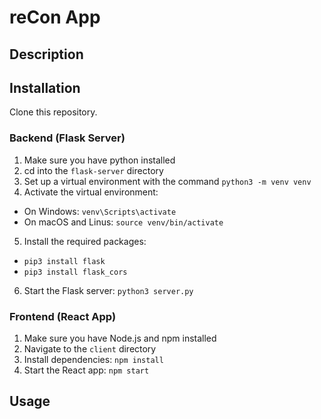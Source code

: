 # reCon App

## Description

## Installation
Clone this repository.

### Backend (Flask Server)
1. Make sure you have python installed
2. cd into the `flask-server` directory
3. Set up a virtual environment with the command `python3 -m venv venv`
4. Activate the virtual environment:
  - On Windows: `venv\Scripts\activate`
  - On macOS and Linus: `source venv/bin/activate`
5. Install the required packages: 
  - `pip3 install flask`
  - `pip3 install flask_cors`
6. Start the Flask server: `python3 server.py`

### Frontend (React App)
1. Make sure you have Node.js and npm installed
2. Navigate to the `client` directory
3. Install dependencies: `npm install`
4. Start the React app: `npm start`

## Usage